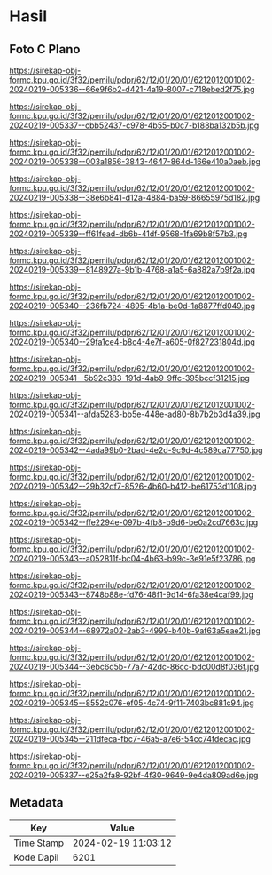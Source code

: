 # Hasil

## Foto C Plano

https://sirekap-obj-formc.kpu.go.id/3f32/pemilu/pdpr/62/12/01/20/01/6212012001002-20240219-005336--66e9f6b2-d421-4a19-8007-c718ebed2f75.jpg

https://sirekap-obj-formc.kpu.go.id/3f32/pemilu/pdpr/62/12/01/20/01/6212012001002-20240219-005337--cbb52437-c978-4b55-b0c7-b188ba132b5b.jpg

https://sirekap-obj-formc.kpu.go.id/3f32/pemilu/pdpr/62/12/01/20/01/6212012001002-20240219-005338--003a1856-3843-4647-864d-166e410a0aeb.jpg

https://sirekap-obj-formc.kpu.go.id/3f32/pemilu/pdpr/62/12/01/20/01/6212012001002-20240219-005338--38e6b841-d12a-4884-ba59-86655975d182.jpg

https://sirekap-obj-formc.kpu.go.id/3f32/pemilu/pdpr/62/12/01/20/01/6212012001002-20240219-005339--ff61fead-db6b-41df-9568-1fa69b8f57b3.jpg

https://sirekap-obj-formc.kpu.go.id/3f32/pemilu/pdpr/62/12/01/20/01/6212012001002-20240219-005339--8148927a-9b1b-4768-a1a5-6a882a7b9f2a.jpg

https://sirekap-obj-formc.kpu.go.id/3f32/pemilu/pdpr/62/12/01/20/01/6212012001002-20240219-005340--236fb724-4895-4b1a-be0d-1a8877ffd049.jpg

https://sirekap-obj-formc.kpu.go.id/3f32/pemilu/pdpr/62/12/01/20/01/6212012001002-20240219-005340--29fa1ce4-b8c4-4e7f-a605-0f827231804d.jpg

https://sirekap-obj-formc.kpu.go.id/3f32/pemilu/pdpr/62/12/01/20/01/6212012001002-20240219-005341--5b92c383-191d-4ab9-9ffc-395bccf31215.jpg

https://sirekap-obj-formc.kpu.go.id/3f32/pemilu/pdpr/62/12/01/20/01/6212012001002-20240219-005341--afda5283-bb5e-448e-ad80-8b7b2b3d4a39.jpg

https://sirekap-obj-formc.kpu.go.id/3f32/pemilu/pdpr/62/12/01/20/01/6212012001002-20240219-005342--4ada99b0-2bad-4e2d-9c9d-4c589ca77750.jpg

https://sirekap-obj-formc.kpu.go.id/3f32/pemilu/pdpr/62/12/01/20/01/6212012001002-20240219-005342--29b32df7-8526-4b60-b412-be61753d1108.jpg

https://sirekap-obj-formc.kpu.go.id/3f32/pemilu/pdpr/62/12/01/20/01/6212012001002-20240219-005342--ffe2294e-097b-4fb8-b9d6-be0a2cd7663c.jpg

https://sirekap-obj-formc.kpu.go.id/3f32/pemilu/pdpr/62/12/01/20/01/6212012001002-20240219-005343--a052811f-bc04-4b63-b99c-3e91e5f23786.jpg

https://sirekap-obj-formc.kpu.go.id/3f32/pemilu/pdpr/62/12/01/20/01/6212012001002-20240219-005343--8748b88e-fd76-48f1-9d14-6fa38e4caf99.jpg

https://sirekap-obj-formc.kpu.go.id/3f32/pemilu/pdpr/62/12/01/20/01/6212012001002-20240219-005344--68972a02-2ab3-4999-b40b-9af63a5eae21.jpg

https://sirekap-obj-formc.kpu.go.id/3f32/pemilu/pdpr/62/12/01/20/01/6212012001002-20240219-005344--3ebc6d5b-77a7-42dc-86cc-bdc00d8f036f.jpg

https://sirekap-obj-formc.kpu.go.id/3f32/pemilu/pdpr/62/12/01/20/01/6212012001002-20240219-005345--8552c076-ef05-4c74-9f11-7403bc881c94.jpg

https://sirekap-obj-formc.kpu.go.id/3f32/pemilu/pdpr/62/12/01/20/01/6212012001002-20240219-005345--211dfeca-fbc7-46a5-a7e6-54cc74fdecac.jpg

https://sirekap-obj-formc.kpu.go.id/3f32/pemilu/pdpr/62/12/01/20/01/6212012001002-20240219-005337--e25a2fa8-92bf-4f30-9649-9e4da809ad6e.jpg


## Metadata

| Key        | Value               |
| ---------- | ------------------- |
| Time Stamp | 2024-02-19 11:03:12 |
| Kode Dapil | 6201                |



